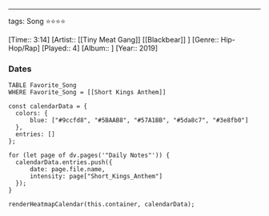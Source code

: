 ---
tags: Song ⭐⭐⭐⭐ 

[Time:: 3:14]
[Artist:: [[Tiny Meat Gang]] [[Blackbear]] ]
[Genre:: Hip-Hop/Rap]
[Played:: 4]
[Album:: ]
[Year:: 2019]
### Dates
````dataview
TABLE Favorite_Song
WHERE Favorite_Song = [[Short Kings Anthem]]
````
  ```dataviewjs
const calendarData = { 
	colors: { 
		blue: ["#9ccfd8", "#5BAAB8", "#57A1BB", "#5da8c7", "#3e8fb0"] 
	}, 
	entries: [] 
}; 

for (let page of dv.pages('"Daily Notes"')) { 
	calendarData.entries.push({ 
		date: page.file.name, 
		intensity: page["Short_Kings_Anthem"]
	}); 
} 

renderHeatmapCalendar(this.container, calendarData);
```
